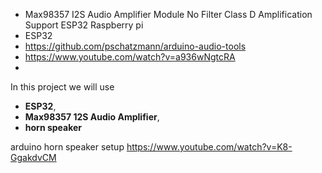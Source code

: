 
- Max98357 I2S Audio Amplifier Module No Filter Class D Amplification Support ESP32 Raspberry pi
- ESP32
- https://github.com/pschatzmann/arduino-audio-tools
- https://www.youtube.com/watch?v=a936wNgtcRA
-


In this project we will use 
- **ESP32**, 
- **Max98357 12S Audio Amplifier**, 
- **horn speaker**

arduino horn speaker setup
https://www.youtube.com/watch?v=K8-GgakdvCM